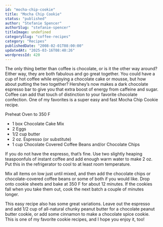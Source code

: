 ```yaml
---
id: "mocha-chip-cookie"
title: "Mocha Chip Cookie"
status: "published"
author: "Stefanie Spencer"
authorSlug: "stefanie-spencer"
titleImage: undefined
categorySlug: "coffee-recipes"
category: "Recipes"
publishedDate: "2008-02-01T08:00:00"
updatedAt: "2025-03-16T08:40:26"
wordpressId: 420
---
```


The only thing better than coffee is chocolate, or is it the other way around? Either way, they are both fabulous and go great together. You could have a cup of hot coffee while enjoying a chocolate cake or mousse, but how about putting the two together? Hershey’s now makes a dark chocolate espresso bar to give you that extra boost of energy from caffeine and sugar. Coffee can add that touch of distinction to your favorite chocolate confection. One of my favorites is a super easy and fast Mocha Chip Cookie recipe.

Preheat Oven to 350 F

-   1 box Chocolate Cake Mix
-   2 Eggs
-   1/2 cup butter
-   2 oz. Espresso (or substitute)
-   1 cup Chocolate Covered Coffee Beans and/or Chocolate Chips

If you do not have the espresso, that’s fine. Use two slightly heaping teaspoonfuls of instant coffee and add enough warm water to make 2 oz. Put this in the refrigerator to cool to at least room temperature.

Mix all items on low just until mixed, and then add the chocolate chips or chocolate-covered coffee beans or some of both if you would like. Drop onto cookie sheets and bake at 350 F for about 12 minutes. If the cookies fall when you take them out, cook the next batch a couple of minutes longer.

This easy recipe also has some great variations. Leave out the espresso and add 1/2 cup of all-natural chunky peanut butter for a chocolate peanut butter cookie, or add some cinnamon to make a chocolate spice cookie. This is one of my favorite cookie recipes, and I hope you enjoy it, too!